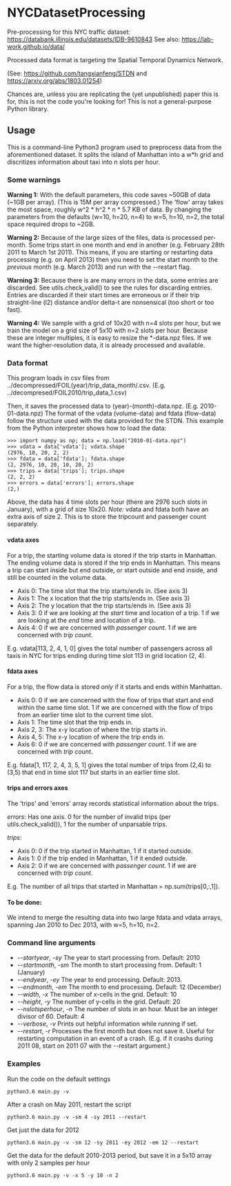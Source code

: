 # NYCDatasetProcessing
Pre-processing for this NYC traffic dataset: https://databank.illinois.edu/datasets/IDB-9610843
See also: https://lab-work.github.io/data/

Processed data format is targeting the Spatial Temporal Dynamics Network.

(See: https://github.com/tangxianfeng/STDN and https://arxiv.org/abs/1803.01254)

Chances are, unless you are replicating the (yet unpublished) paper this is for, this is not the code you're looking for! This is not a general-purpose Python library.

## Usage

This is a command-line Python3 program used to preprocess data from the aforementioned dataset. It splits the island of Manhattan into a w*h grid and discritizes information about taxi into n slots per hour.


### Some warnings

**Warning 1:** With the default parameters, this code saves ~50GB of data (~1GB per array). (This is 15M per array compressed.) The 'flow' array takes the most space, roughly w^2 * h^2 * n * 5.7 KB of data. By changing the parameters from the defaults (w=10, h=20, n=4) to w=5, h=10, n=2, the total space required drops to ~2GB.

**Warning 2:** Because of the large sizes of the files, data is processed per-month. Some trips start in one month and end in another (e.g. February 28th 2011 to March 1st 2011). This means, if you are starting or restarting data processing (e.g. on April 2013) then you need to set the start month to the *previous* month (e.g. March 2013) and run with the --restart flag.

**Warning 3:** Because there is are many errors in the data, some entries are discarded. See utils.check_valid() to see the rules for discarding entries. Entries are discarded if their start times are erroneous or if their trip straight-line (l2) distance and/or delta-t are nonsensical (too short or too fast).

**Warning 4:** We sample with a grid of 10x20 with n=4 slots per hour, but we train the model on a grid size of 5x10 with n=2 slots per hour. Because these are integer multiples, it is easy to resize the *-data.npz files. If we want the higher-resolution data, it is already processed and available.

### Data format

This program loads in csv files from ../decompressed/FOIL(year)/trip\_data\_month/.csv. (E.g. ../decompresed/FOIL2010/trip\_data\_1.csv)

Then, it saves the processed data to (year)-(month)-data.npz. (E.g. 2010-01-data.npz) The format of the vdata (volume-data) and fdata (flow-data) follow the structure used with the data provided for the STDN. This example from the Python interpreter shows how to load the data:

```
>>> import numpy as np; data = np.load("2010-01-data.npz")
>>> vdata = data['vdata']; vdata.shape
(2976, 10, 20, 2, 2)
>>> fdata = data['fdata']; fdata.shape
(2, 2976, 10, 20, 10, 20, 2)
>>> trips = data['trips']; trips.shape
(2, 2, 2)
>>> errors = data['errors']; errors.shape
(2,)
```

Above, the data has 4 time slots per hour (there are 2976 such slots in January), with a grid of size 10x20. *Note:* vdata and fdata both have an extra axis of size 2. This is to store the tripcount and passenger count separately.

#### vdata axes

For a trip, the starting volume data is stored if the trip starts in Manhattan. The ending volume data is stored if the trip ends in Manhattan. This means a trip can start inside but end outside, or start outside and end inside, and still be counted in the volume data.

* Axis 0: The time slot that the trip starts/ends in. (See axis 3)
* Axis 1: The x location that the trip starts/ends in. (See axis 3)
* Axis 2: The y location that the trip starts/ends in. (See axis 3)
* Axis 3: 0 if we are looking at the *start* time and location of a trip. 1 if we are looking at the *end* time and location of a trip.
* Axis 4: 0 if we are concerned with *passenger count*. 1 if we are concerned with *trip count*.

E.g. vdata[113, 2, 4, 1, 0] gives the total number of passengers across all taxis in NYC for trips ending during time slot 113 in grid location (2, 4).

#### fdata axes

For a trip, the flow data is stored *only* if it starts and ends within Manhattan.

* Axis 0: 0 if we are concerned with the flow of trips that start and end within the same time slot. 1 if we are concerned with the flow of trips from an earlier time slot to the current time slot.
* Axis 1: The time slot that the trip ends in.
* Axis 2, 3: The x-y location of where the trip starts in.
* Axis 4, 5: The x-y location of where the trip ends in.
* Axis 6: 0 if we are concerned with *passenger count*. 1 if we are concerned with *trip count*.

E.g. fdata[1, 117, 2, 4, 3, 5, 1] gives the total number of trips from (2,4) to (3,5) that end in time slot 117 but starts in an earlier time slot.

#### trips and errors axes

The 'trips' and 'errors' array records statistical information about the trips.

*errors*: Has one axis. 0 for the number of invalid trips (per utils.check_valid()), 1 for the number of unparsable trips.

*trips*:

* Axis 0: 0 if the trip started in Manhattan, 1 if it started outside.
* Axis 1: 0 if the trip ended in Manhattan, 1 if it ended outside.
* Axis 2: 0 if we are concerned with *passenger count*. 1 if we are concerned with *trip count*.

E.g. The number of all trips that started in Manhattan = np.sum(trips[0,:,1]).

#### To be done:

We intend to merge the resulting data into two large fdata and vdata arrays, spanning Jan 2010 to Dec 2013, with w=5, h=10, n=2.

### Command line arguments

* *--startyear*, *-sy* The year to start processing from. Default: 2010
* *--startmonth*, *-sm* The month to start processing from. Default: 1 (January)
* *--endyear*, *-ey* The year to end processing. Default: 2013.
* *--endmonth*, *-em* The month to end processing. Default: 12 (December)
* *--width*, *-x* The number of x-cells in the grid. Default: 10
* *--height*, *-y* The number of y-cells in the grid. Default: 20
* *--nslotsperhour*, *-n* The number of slots in an hour. Must be an integer divisor of 60. Default: 4
* *--verbose*, *-v* Prints out helpful information while running if set.
* *--restart*, *-r* Processes the first month but does not save it. Useful for restarting computation in an event of a crash. (E.g. if it crashs during 2011 08, start on 2011 07 with the --restart argument.)

### Examples

Run the code on the default settings

```
python3.6 main.py -v
```

After a crash on May 2011, restart the script

```
python3.6 main.py -v -sm 4 -sy 2011 --restart
```

Get just the data for 2012

```
python3.6 main.py -v -sm 12 -sy 2011 -ey 2012 -em 12 --restart
```


Get the data for the default 2010-2013 period, but save it in a 5x10 array with only 2 samples per hour
```
python3.6 main.py -v -x 5 -y 10 -n 2
```
